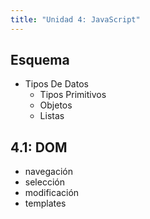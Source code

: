 ```yaml
---
title: "Unidad 4: JavaScript"
---
```


## Esquema

- Tipos De Datos
    - Tipos Primitivos
    - Objetos
    - Listas

## 4.1: DOM

- navegación
- selección
- modificación
- templates